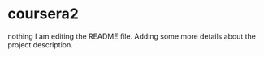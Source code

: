 # coursera2
nothing
I am editing the README file. Adding some more details about the project description.
